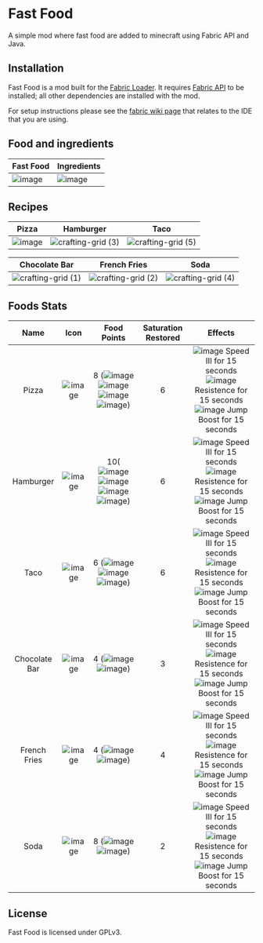 # Fast Food
A simple mod where fast food are added to minecraft using Fabric API and Java.

## Installation
Fast Food is a mod built for the [Fabric Loader](https://fabricmc.net/). It requires [Fabric API](https://www.curseforge.com/minecraft/mc-mods/fabric-api) to be installed; all other dependencies are installed with the mod.

For setup instructions please see the [fabric wiki page](https://fabricmc.net/wiki/tutorial:setup) that relates to the IDE that you are using.

## Food and ingredients

|Fast Food | Ingredients| 
|----------|------------|
![image](https://user-images.githubusercontent.com/75272665/177467249-7ae7ca45-e337-4c0e-8415-046102b8c885.png) | ![image](https://user-images.githubusercontent.com/75272665/177465948-9ca0ff62-4f08-491c-8991-1bb0d9fa087c.png)

## Recipes

Pizza | Hamburger | Taco
:-------------------------:|:-------------------------:|:-------------------------:
![image](https://user-images.githubusercontent.com/75272665/177466464-9d2853e4-4b5c-45d8-974d-50f7fc4391fd.png) | ![crafting-grid (3)](https://user-images.githubusercontent.com/75272665/177466793-c8396781-9a1f-41ad-94cb-4ca691b6d543.png) | ![crafting-grid (5)](https://user-images.githubusercontent.com/75272665/177466966-ba058661-4342-4e83-86ca-8d95580f9286.png)

Chocolate Bar | French Fries | Soda
:-------------------------:|:-------------------------:|:-------------------------:
![crafting-grid (1)](https://user-images.githubusercontent.com/75272665/177466590-a271c6b3-aff1-4000-be4a-637ee87c36f0.png) | ![crafting-grid (2)](https://user-images.githubusercontent.com/75272665/177466649-98c8c4bf-d78a-4361-b572-506bf941416f.png) | ![crafting-grid (4)](https://user-images.githubusercontent.com/75272665/177466869-ae0612a8-780d-4b68-aead-60ba6edbb991.png)

## Foods Stats

Name | Icon | Food Points | Saturation Restored | Effects 
:-------------------------:|:-------------------------:|:-------------------------:|:-------------------------:|:-------------------------:|
Pizza | ![image](https://user-images.githubusercontent.com/75272665/177469008-40956614-e9a0-4b99-a38c-e3e73ff4ec38.png) | 8 (![image](https://user-images.githubusercontent.com/75272665/177469104-1334e415-5d89-4568-948c-dc6bad62c202.png)![image](https://user-images.githubusercontent.com/75272665/177469128-4a9397f8-ad0b-444c-a50f-02b41eaa159d.png)![image](https://user-images.githubusercontent.com/75272665/177469134-fee2dc43-e111-4bcf-a61f-3f851de5572a.png)![image](https://user-images.githubusercontent.com/75272665/177469140-073ca9f3-f937-4666-ad7e-b5f5752c3f01.png)) | 6 | ![image](https://user-images.githubusercontent.com/75272665/177469628-9ce667db-f2d8-4460-9a0b-136ed041e7d3.png) Speed III for 15 seconds ![image](https://user-images.githubusercontent.com/75272665/177469501-6f110b24-86c9-45d6-b170-a04e430106aa.png) Resistence for 15 seconds ![image](https://user-images.githubusercontent.com/75272665/177470651-b92d756e-dedc-4d32-91d5-6326772d1123.png) Jump Boost for 15 seconds
Hamburger |![image](https://user-images.githubusercontent.com/75272665/177644705-c2a7af45-6140-41d9-aa69-26f59967308f.png)| 10(![image](https://user-images.githubusercontent.com/75272665/177469104-1334e415-5d89-4568-948c-dc6bad62c202.png)![image](https://user-images.githubusercontent.com/75272665/177469128-4a9397f8-ad0b-444c-a50f-02b41eaa159d.png)![image](https://user-images.githubusercontent.com/75272665/177469134-fee2dc43-e111-4bcf-a61f-3f851de5572a.png)![image](https://user-images.githubusercontent.com/75272665/177469140-073ca9f3-f937-4666-ad7e-b5f5752c3f01.png)) | 6 | ![image](https://user-images.githubusercontent.com/75272665/177469628-9ce667db-f2d8-4460-9a0b-136ed041e7d3.png) Speed III for 15 seconds ![image](https://user-images.githubusercontent.com/75272665/177469501-6f110b24-86c9-45d6-b170-a04e430106aa.png) Resistence for 15 seconds ![image](https://user-images.githubusercontent.com/75272665/177470651-b92d756e-dedc-4d32-91d5-6326772d1123.png) Jump Boost for 15 seconds
Taco | ![image](https://user-images.githubusercontent.com/75272665/177645002-ed2ea86c-4c93-4e1a-becf-740083a1f1b6.png) | 6 (![image](https://user-images.githubusercontent.com/75272665/177469104-1334e415-5d89-4568-948c-dc6bad62c202.png)![image](https://user-images.githubusercontent.com/75272665/177469128-4a9397f8-ad0b-444c-a50f-02b41eaa159d.png)![image](https://user-images.githubusercontent.com/75272665/177469134-fee2dc43-e111-4bcf-a61f-3f851de5572a.png)) | 6 | ![image](https://user-images.githubusercontent.com/75272665/177469628-9ce667db-f2d8-4460-9a0b-136ed041e7d3.png) Speed III for 15 seconds ![image](https://user-images.githubusercontent.com/75272665/177469501-6f110b24-86c9-45d6-b170-a04e430106aa.png) Resistence for 15 seconds ![image](https://user-images.githubusercontent.com/75272665/177470651-b92d756e-dedc-4d32-91d5-6326772d1123.png) Jump Boost for 15 seconds
Chocolate Bar | ![image](https://user-images.githubusercontent.com/75272665/177645064-888dc186-38fc-49e1-81cb-4c4693803ff1.png) | 4 (![image](https://user-images.githubusercontent.com/75272665/177469104-1334e415-5d89-4568-948c-dc6bad62c202.png)![image](https://user-images.githubusercontent.com/75272665/177469128-4a9397f8-ad0b-444c-a50f-02b41eaa159d.png)) | 3 | ![image](https://user-images.githubusercontent.com/75272665/177469628-9ce667db-f2d8-4460-9a0b-136ed041e7d3.png) Speed III for 15 seconds ![image](https://user-images.githubusercontent.com/75272665/177469501-6f110b24-86c9-45d6-b170-a04e430106aa.png) Resistence for 15 seconds ![image](https://user-images.githubusercontent.com/75272665/177470651-b92d756e-dedc-4d32-91d5-6326772d1123.png) Jump Boost for 15 seconds
French Fries | ![image](https://user-images.githubusercontent.com/75272665/177645157-5810360b-7ddc-461b-86c5-6fb684959a62.png) | 4 (![image](https://user-images.githubusercontent.com/75272665/177469104-1334e415-5d89-4568-948c-dc6bad62c202.png)![image](https://user-images.githubusercontent.com/75272665/177469128-4a9397f8-ad0b-444c-a50f-02b41eaa159d.png)) | 4 | ![image](https://user-images.githubusercontent.com/75272665/177469628-9ce667db-f2d8-4460-9a0b-136ed041e7d3.png) Speed III for 15 seconds ![image](https://user-images.githubusercontent.com/75272665/177469501-6f110b24-86c9-45d6-b170-a04e430106aa.png) Resistence for 15 seconds ![image](https://user-images.githubusercontent.com/75272665/177470651-b92d756e-dedc-4d32-91d5-6326772d1123.png) Jump Boost for 15 seconds
Soda | ![image](https://user-images.githubusercontent.com/75272665/177645194-87d1b4c2-c358-4dc6-a4c9-61767e37dd37.png) | 8 (![image](https://user-images.githubusercontent.com/75272665/177469104-1334e415-5d89-4568-948c-dc6bad62c202.png)![image](https://user-images.githubusercontent.com/75272665/177469128-4a9397f8-ad0b-444c-a50f-02b41eaa159d.png)) | 2 | ![image](https://user-images.githubusercontent.com/75272665/177469628-9ce667db-f2d8-4460-9a0b-136ed041e7d3.png) Speed III for 15 seconds ![image](https://user-images.githubusercontent.com/75272665/177469501-6f110b24-86c9-45d6-b170-a04e430106aa.png) Resistence for 15 seconds ![image](https://user-images.githubusercontent.com/75272665/177470651-b92d756e-dedc-4d32-91d5-6326772d1123.png) Jump Boost for 15 seconds


## License
Fast Food is licensed under GPLv3.

